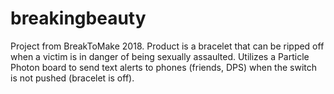 # breakingbeauty
Project from BreakToMake 2018. Product is a bracelet that can be ripped off when a victim is in danger of being sexually assaulted. Utilizes a Particle Photon board to send text alerts to phones (friends, DPS) when the switch is not pushed (bracelet is off).

